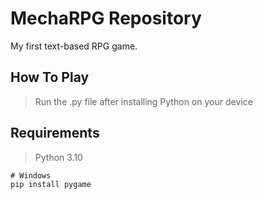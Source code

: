 # MechaRPG Repository
My first text-based RPG game.

## How To Play
>Run the .py file after installing Python on your device

## Requirements
> Python 3.10
 
    # Windows
    pip install pygame


